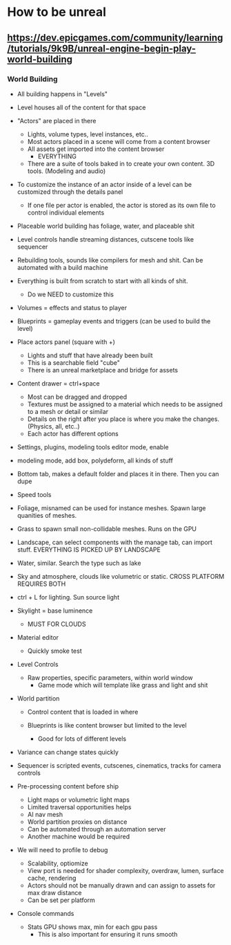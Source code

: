 # How to be unreal

## https://dev.epicgames.com/community/learning/tutorials/9k9B/unreal-engine-begin-play-world-building
### World Building
- All building happens in "Levels"
- Level houses all of the content for that space
- "Actors" are placed in there
   - Lights, volume types, level instances, etc..
   - Most actors placed in a scene will come from a content browser
   - All assets get imported into the content browser
     - EVERYTHING
   - There are a suite of tools baked in to create your own content. 3D tools. (Modeling and audio)

- To customize the instance of an actor inside of a level can be customized through the details panel
  - If one file per actor is enabled, the actor is stored as its own file to control individual elements

 - Placeable world building has foliage, water, and placeable shit

 - Level controls handle streaming distances, cutscene tools like sequencer

 - Rebuilding tools, sounds like compilers for mesh and shit. Can be automated with a build machine

 - Everything is built from scratch to start with all kinds of shit.
   - Do we NEED to customize this

- Volumes = effects and status to player
- Blueprints = gameplay events and triggers (can be used to build the level)

- Place actors panel (square with +)
  - Lights and stuff that have already been built
  - This is a searchable field "cube"
  - There is an unreal marketplace and bridge for assets
 
- Content drawer = ctrl+space
  - Most can be dragged and dropped
  - Textures must be assigned to a material which needs to be assigned to a mesh or detail or similar
  - Details on the right after you place is where you make the changes.  (Physics, all, etc..)
  - Each actor has different options
 
- Settings, plugins, modeling tools editor mode, enable
- modeling mode, add box, polydeform, all kinds of stuff
- Bottom tab, makes a default folder and places it in there. Then you can dupe

- Speed tools
- Foliage, misnamed can be used for instance meshes. Spawn large quanities of meshes.
- Grass to spawn small non-collidable meshes. Runs on the GPU
- Landscape, can select components with the manage tab, can import stuff. EVERYTHING IS PICKED UP BY LANDSCAPE
- Water, similar. Search the type such as lake
- Sky and atmosphere, clouds like volumetric or static. CROSS PLATFORM REQUIRES BOTH

- ctrl + L for lighting. Sun source light
- Skylight = base luminence
  - MUST FOR CLOUDS
 
- Material editor
  - Quickly smoke test
 
- Level Controls
  - Raw properties, specific parameters, within world window
    - Game mode which will template like grass and light and shit
   
- World partition
  - Control content that is loaded in where    
  
  - Blueprints is like content browser but limited to the level
    - Good for lots of different levels

- Variance can change states quickly
- Sequencer is scripted events, cutscenes, cinematics, tracks for camera controls

- Pre-processing content before ship
  - Light maps or volumetric light maps
  - Limited traversal opportunities helps
  - AI nav mesh
  - World partition proxies on distance
  - Can be automated through an automation server
  - Another machine would be required
 
- We will need to profile to debug
  - Scalability, optiomize
  - View port is needed for shader complexity, overdraw, lumen, surface cache, rendering
  - Actors should not be manually drawn and can assign to assets for max draw distance
  - Can be set per platform
 
- Console commands
  - Stats GPU shows max, min for each gpu pass
    - This is also important for ensuring it runs smooth       
